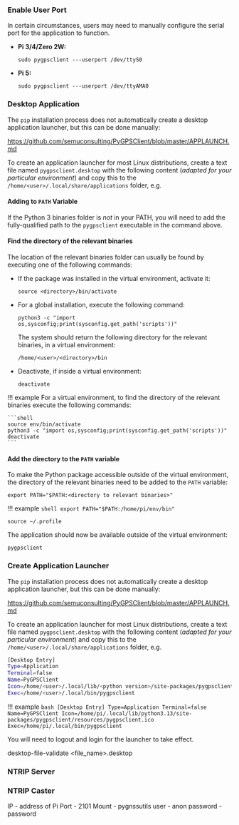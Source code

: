 


### Enable User Port
In certain circumstances, users may need to manually configure the serial port for the application to function.

- **Pi 3/4/Zero 2W:**
	```shell
	sudo pygpsclient ---userport /dev/ttyS0
	```
- **Pi 5:**
	```shell
	sudo pygpsclient ---userport /dev/ttyAMA0
	```



### Desktop Application
The `pip` installation process does not automatically create a desktop application launcher, but this can be done manually:

https://github.com/semuconsulting/PyGPSClient/blob/master/APPLAUNCH.md


To create an application launcher for most Linux distributions, create a text file named `pygpsclient.desktop` with the following content (*adapted for your particular environment*) and copy this to the `/home/<user>/.local/share/applications` folder, e.g.




#### Adding to `PATH` Variable

If the Python 3 binaries folder is *not* in your PATH, you will need to add the fully-qualified path to the `pygpsclient` executable in the command above.

#### Find the directory of the relevant binaries
The location of the relevant binaries folder can usually be found by executing one of the following commands:

- If the package was installed in the virtual environment, activate it:
	```shell
	source <directory>/bin/activate
	```
- For a global installation, execute the following command:
	```shell
	python3 -c "import os,sysconfig;print(sysconfig.get_path('scripts'))"
	```
	The system should return the following directory for the relevant binaries, in a virtual environment:
	```shell
	/home/<user>/<directory>/bin
	```
- Deactivate, if inside a virtual environment:
	```shell
	deactivate
	```


!!! example
	For a virtual environment, to find the directory of the relevant binaries execute the following commands:

	```shell
	source env/bin/activate
	python3 -c "import os,sysconfig;print(sysconfig.get_path('scripts'))"
	deactivate
	```


<!-- Not a user installation!
Then, execute the following command for a user installation:
```shell
python3 -c "import os,sysconfig;print(sysconfig.get_path('scripts',f'{os.name}_user'))"
```

The system should return the following directory for the relevant binaries:
```shell
/home/<user>/.local/bin
```
-->



#### Add the directory to the `PATH` variable
To make the Python package accessible outside of the virtual environment, the directory of the relevant binaries need to be added to the `PATH` variable:


```shell
export PATH="$PATH:<directory to relevant binaries>"
```

!!! example
	```shell
	export PATH="$PATH:/home/pi/env/bin"
	```


```shell
source ~/.profile
```


<!-- Not a user installation!
!!! example
	```shell
	export PATH="$PATH:/home/<user>/.local/bin"
	```

	```shell
	export PATH="$PATH:~/.local/bin"
	```
-->


<!-- Application is not available system wide
```shell
source /etc/environment
```

```shell
source /etc/profile
```
-->


The application should now be available outside of the virtual environment:
```shell
pygpsclient
```


### Create Application Launcher
The `pip` installation process does not automatically create a desktop application launcher, but this can be done manually:

https://github.com/semuconsulting/PyGPSClient/blob/master/APPLAUNCH.md


To create an application launcher for most Linux distributions, create a text file named `pygpsclient.desktop` with the following content (*adapted for your particular environment*) and copy this to the `/home/<user>/.local/share/applications` folder, e.g.

```bash
[Desktop Entry]
Type=Application
Terminal=false
Name=PyGPSClient
Icon=/home/<user>/.local/lib/<python version>/site-packages/pygpsclient/resources/pygpsclient.ico
Exec=/home/<user>/.local/bin/pygpsclient
```

!!! example
	```bash
	[Desktop Entry]
	Type=Application
	Terminal=false
	Name=PyGPSClient
	Icon=/home/pi/.local/lib/python3.13/site-packages/pygpsclient/resources/pygpsclient.ico
	Exec=/home/pi/.local/bin/pygpsclient
	```


You will need to logout and login for the launcher to take effect.


desktop-file-validate <file_name>.desktop




### NTRIP Server



### NTRIP Caster

IP - address of Pi
Port - 2101
Mount - pygnssutils
user - anon
password - password

